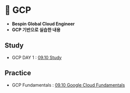 # 📙 GCP
- **Bespin Global Cloud Engineer**
- **GCP 기반으로 실습한 내용**
## Study
- GCP DAY 1 : [09.10 Study](https://www.notion.so/psjrepository/DAY-41-26a3d86ddbdc802bad9cd10c625120f9)
## Practice
- GCP Fundamentals : [09.10 Google Cloud Fundamentals](practice/01_01_GCP.md)
